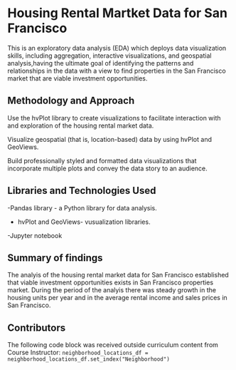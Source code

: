# Housing Rental Martket Data for San Francisco
This is an  exploratory data analysis (EDA) which deploys data visualization skills, including aggregation, interactive visualizations, and geospatial analysis,having the  ultimate goal of  identifying  the patterns and relationships in the data with a view to find properties in the San Francisco market that are viable investment opportunities.

## Methodology and Approach
Use the hvPlot library to create visualizations to facilitate interaction with and exploration of the housing rental market data.

Visualize geospatial (that is, location-based) data by using hvPlot and GeoViews.

Build professionally styled and formatted data visualizations that incorporate multiple plots and convey the data story to an audience.


## Libraries and Technologies Used

-Pandas library -  a Python library for data analysis. 

- hvPlot and GeoViews- vusualization libraries. 

-Jupyter notebook

## Summary of findings 
The analyis of the housing rental market data for San Francisco established that viable investment opportunities exists  in San Francisco properties market. During the period of the analyis there was steady growth in the housing units per year and in the  average rental income and sales prices in San Francisco.

## Contributors
The following code block was received  outside curriculum content from Course  Instructor:
```neighborhood_locations_df = neighborhood_locations_df.set_index("Neighborhood") ```